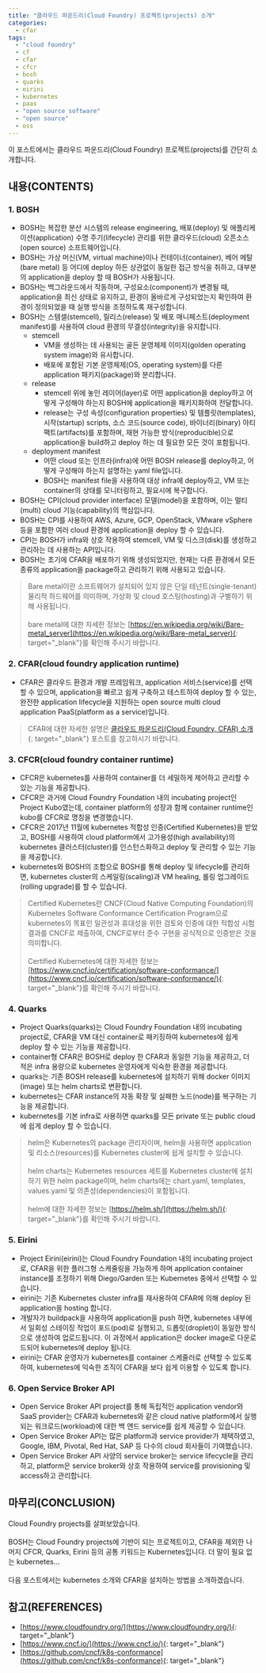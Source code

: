 ```yaml
---
title: "클라우드 파운드리(Cloud Foundry) 프로젝트(projects) 소개"
categories: 
  - cfar
tags: 
  - "cloud foundry"
  - cf
  - cfar
  - cfcr
  - bosh
  - quarks
  - eirini
  - kubernetes
  - paas
  - "open source software"
  - "open source"
  - oss
---
```



이 포스트에서는 클라우드 파운드리(Cloud Foundry) 프로젝트(projects)를 간단히 소개합니다.


## 내용(CONTENTS)
### 1. BOSH
- BOSH는 복잡한 분산 시스템의 release engineering, 배포(deploy) 및 애플리케이션(application) 수명 주기(lifecycle) 관리를 위한 클라우드(cloud) 오픈소스(open source) 소프트웨어입니다.
- BOSH는 가상 머신(VM, virtual machine)이나 컨테이너(container), 베어 메탈(bare metal) 등 어디에 deploy 하든 상관없이 동일한 접근 방식을 취하고, 대부분의 application을 deploy 할 때 BOSH가 사용됩니다.
- BOSH는 백그라운드에서 작동하며, 구성요소(component)가 변경될 때, application을 최신 상태로 유지하고, 환경이 올바르게 구성되었는지 확인하여 환경이 정의되었을 때 실행 방식을 조정하도록 재구성합니다.
- BOSH는 스템셀(stemcell), 릴리스(release) 및 배포 매니페스트(deployment manifest)를 사용하여 cloud 환경의 무결성(integrity)을 유지합니다.
    + stemcell
        - VM을 생성하는 데 사용되는 골든 운영체제 이미지(golden operating system image)와 유사합니다.
        - 배포에 포함된 기본 운영체제(OS, operating system)를 다른 application 패키지(package)와 분리합니다.
    + release
        - stemcell 위에 놓인 레이어(layer)로 어떤 application을 deploy하고 어떻게 구성해야 하는지 BOSH에 application을 패키지화하여 전달합니다.
        - release는 구성 속성(configuration properties) 및 템플릿(templates), 시작(startup) scripts, 소스 코드(source code), 바이너리(binary) 아티팩트(artifacts)를 포함하며, 재현 가능한 방식(reproducible)으로 application을 build하고 deploy 하는 데 필요한 모든 것이 포함됩니다.
    + deployment manifest
        - 어떤 cloud 또는 인프라(infra)에 어떤 BOSH release를 deploy하고, 어떻게 구성해야 하는지 설명하는 yaml file입니다.
        - BOSH는 manifest file을 사용하여 대상 infra에 deploy하고, VM 또는 container의 상태를 모니터링하고, 필요시에 복구합니다.
- BOSH는 CPI(cloud provider interface) 모델(model)을 포함하며, 이는 멀티(multi) cloud 기능(capability)의 핵심입니다.
- BOSH는 CPI를 사용하여 AWS, Azure, GCP, OpenStack, VMware vSphere 등을 포함한 여러 cloud 환경에 application을 deploy 할 수 있습니다.
- CPI는 BOSH가 infra와 상호 작용하여 stemcell, VM 및 디스크(disk)를 생성하고 관리하는 데 사용하는 API입니다.
- BOSH는 초기에 CFAR을 배포하기 위해 생성되었지만, 현재는 다른 환경에서 모든 종류의 application을 package하고 관리하기 위해 사용되고 있습니다. 

> Bare metal이란 소프트웨어가 설치되어 있지 않은 단일 테넌트(single-tenant) 물리적 하드웨어를 의미하며, 가상화 및 cloud 호스팅(hosting)과 구별하기 위해 사용됩니다.
<br /><br />
bare metal에 대한 자세한 정보는 [https://en.wikipedia.org/wiki/Bare-metal_server](https://en.wikipedia.org/wiki/Bare-metal_server){: target="\_blank"}를 확인해 주시기 바랍니다.


### 2. CFAR(cloud foundry application runtime)
- CFAR은 클라우드 환경과 개발 프레임워크, application 서비스(service)를 선택할 수 있으며, application을 빠르고 쉽게 구축하고 테스트하여 deploy 할 수 있는, 완전한 application lifecycle을 지원하는 open source multi cloud application PaaS(platform as a service)입니다.

> CFAR에 대한 자세한 설명은 [클라우드 파운드리(Cloud Foundry, CFAR) 소개](https://lindarex.github.io/cfar/cloud-foundry-cfar-introduction/){: target="\_blank"} 포스트를 참고하시기 바랍니다.

### 3. CFCR(cloud foundry container runtime)
- CFCR은 kubernetes를 사용하여 container를 더 세밀하게 제어하고 관리할 수 ​​있는 기능을 제공합니다.
- CFCR은 과거에 Cloud Foundry Foundation 내의 incubating project인 Project Kubo였는데, container platform의 성장과 함께 container runtime인 kubo를 CFCR로 명칭을 변경했습니다.
- CFCR은 2017년 11월에 kubernetes 적합성 인증(Certified Kubernetes)을 받았고, BOSH를 사용하여 cloud platform에서 고가용성(high availability)의 kubernetes 클러스터(cluster)를 인스턴스화하고 deploy 및 관리할 수 있는 기능을 제공합니다.
- kubernetes와 BOSH의 조합으로 BOSH를 통해 deploy 및 lifecycle를 관리하면, kubernetes cluster의 스케일링(scaling)과 VM healing, 롤링 업그레이드(rolling upgrade)를 할 수 있습니다.

> Certified Kubernetes란 CNCF(Cloud Native Computing Foundation)의 Kubernetes Software Conformance Certification Program으로 kubernetes의 목표인 일관성과 휴대성을 위한 검토와 인증에 대한 적합성 시험 결과를 CNCF로 제출하여, CNCF로부터 준수 구현을 공식적으로 인증받은 것을 의미합니다.
<br /><br />
Certified Kubernetes에 대한 자세한 정보는 [https://www.cncf.io/certification/software-conformance/](https://www.cncf.io/certification/software-conformance/){: target="\_blank"}를 확인해 주시기 바랍니다.

### 4. Quarks
- Project Quarks(quarks)는 Cloud Foundry Foundation 내의 incubating project로, CFAR을 VM 대신 container로 패키징하여 kubernetes에 쉽게 deploy 할 수 있는 기능을 제공합니다. 
- container형 CFAR은 BOSH로 deploy 한 CFAR과 동일한 기능을 제공하고, 더 적은 infra 용량으로 kubernetes 운영자에게 익숙한 환경을 제공합니다.
- quarks는 기존 BOSH release를 kubernetes에 설치하기 위해 docker 이미지(image) 또는 helm charts로 변환합니다.
- kubernetes는 CFAR instance의 자동 확장 및 실패한 노드(node)를 복구하는 기능을 제공합니다. 
- kubernetes를 기본 infra로 사용하면 quarks를 모든 private 또는 public cloud에 쉽게 deploy 할 수 있습니다.

> helm은 Kubernetes의 package 관리자이며, helm을 사용하면 application 및 리소스(resources)를 Kubernetes cluster에 쉽게 설치할 수 있습니다.
<br /><br />
helm charts는 Kubernetes resources 세트를 Kubernetes cluster에 설치하기 위한 helm package이며, helm charts에는 chart.yaml, templates, values.yaml 및 의존성(dependencies)이 포함됩니다.
<br /><br />
helm에 대한 자세한 정보는 [https://helm.sh/](https://helm.sh/){: target="\_blank"}를 확인해 주시기 바랍니다.

### 5. Eirini
- Project Eirini(eirini)는 Cloud Foundry Foundation 내의 incubating project로, CFAR을 위한 플러그형 스케줄링을 가능하게 하며 application container instance를 조정하기 위해 Diego/Garden 또는 Kubernetes 중에서 선택할 수 있습니다. 
- eirini는 기존 Kubernetes cluster infra를 재사용하여 CFAR에 의해 deploy 된 application을 hosting 합니다.
- 개발자가 buildpack을 사용하여 application을 push 하면, kubernetes 내부에서 일회성 스테이징 작업이 포드(pod)로 실행되고, 드롭릿(droplet)이 동일한 방식으로 생성하여 업로드됩니다. 이 과정에서 application은 docker image로 다운로드되어 kubernetes에 deploy 됩니다.
- eirini는 CFAR 운영자가 kubernetes를 container 스케줄러로 선택할 수 있도록 하여, kubernetes에 익숙한 조직이 CFAR을 보다 쉽게 이용할 수 있도록 합니다.

### 6. Open Service Broker API
- Open Service Broker API project를 통해 독립적인 application vendor와 SaaS provider는 CFAR과 kubernetes와 같은 cloud native platform에서 실행되는 워크로드(workload)에 대한 백 앤드 service를 쉽게 제공할 수 있습니다. 
- Open Service Broker API는 많은 platform과 service provider가 채택하였고, Google, IBM, Pivotal, Red Hat, SAP 등 다수의 cloud 회사들이 기여했습니다.
- Open Service Broker API 사양의 service broker는 service lifecycle을 관리하고, platform은 service broker와 상호 작용하여 service를 provisioning 및 access하고 관리합니다.


## 마무리(CONCLUSION)
Cloud Foundry projects를 살펴보았습니다.
<br /><br />
BOSH는 Cloud Foundry projects에 기반이 되는 프로젝트이고, CFAR을 제외한 나머지 CFCR, Quarks, Eirini 등의 공통 키워드는 Kubernetes입니다. 더 말이 필요 없는 kubernetes...
<br /><br />
다음 포스트에서는 kubernetes 소개와 CFAR을 설치하는 방법을 소개하겠습니다.


## 참고(REFERENCES)
- [https://www.cloudfoundry.org/](https://www.cloudfoundry.org/){: target="\_blank"}
- [https://www.cncf.io/](https://www.cncf.io/){: target="\_blank"}
- [https://github.com/cncf/k8s-conformance](https://github.com/cncf/k8s-conformance){: target="\_blank"}
